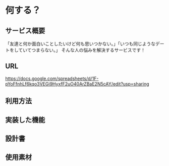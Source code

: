 # 何する？

## サービス概要
「友達と何か面白いことしたいけど何も思いつかない。」「いつも同じようなデートをしていてつまらない。」
そんな人の悩みを解決するサービスです！

## URL
https://docs.google.com/spreadsheets/d/1F-pYoFfnhLf6kqo3VEGi9HyxfF2uO40ArZBaE2N5cAY/edit?usp=sharing

## 利用方法

## 実装した機能

## 設計書

## 使用素材